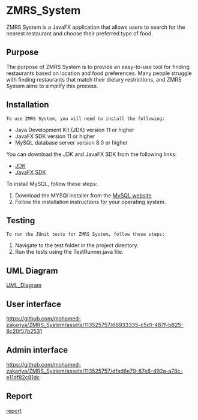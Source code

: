 # ZMRS_System
ZMRS System is a JavaFX application that allows users to search for the nearest restaurant and choose their preferred type of food.
## Purpose
The purpose of ZMRS System is to provide an easy-to-use tool for finding restaurants based on location and food preferences. Many people struggle with finding restaurants that match their dietary restrictions, and ZMRS System aims to simplify this process.
## Installation
    To use ZMRS System, you will need to install the following:
- Java Development Kit (JDK) version 11 or higher
- JavaFX SDK version 11 or higher
- MySQL database server version 8.0 or higher

You can download the JDK and JavaFX SDK from the following links:
- [JDK](https://www.oracle.com/java/technologies/downloads/)
- [JavaFX SDK](https://gluonhq.com/products/javafx/)

To install MySQL, follow these steps:
1.  Download the MYSQl installer from the [MySQL website](https://dev.mysql.com/downloads/mysql/)
2. Follow the installation instructions for your operating system.
## Testing
    To run the JUnit tests for ZMRS System, follow these steps:
1. Navigate to the test folder in the project directory.
2. Run the tests using the TestRunner.java file.
## UML Diagram
[UML_DIagram](https://github.com/mohamed-zakariya/ZMRS_System/files/11655029/ZMRS.System.-.Page.1.pdf)

## User interface

https://github.com/mohamed-zakariya/ZMRS_System/assets/113525757/66933335-c5d1-487f-b825-8c20f57b2531
## Admin interface
https://github.com/mohamed-zakariya/ZMRS_System/assets/113525757/dfad6e79-87e8-492a-a78c-e11df82c81dc
## Report
[report](https://github.com/mohamed-zakariya/ZMRS_System/files/11655015/ZMRS_report.pdf)

